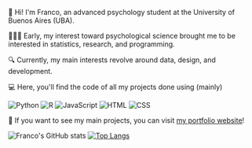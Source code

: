👋 Hi! I'm Franco, an advanced psychology student at the University of Buenos Aires (UBA).

👨🏻‍💻 Early, my interest toward psychological science brought me to be interested in statistics, research, and programming. 

🔍 Currently, my main interests revolve around data, design, and development.

💻 Here, you'll find the code of all my projects done using (mainly)

![Python](https://img.shields.io/badge/-Python-black?style=flat-square&logo=python&link=https://github.com/francosbenitez/)
![R](https://img.shields.io/badge/-R-black?style=flat-square&logo=R&link=https://github.com/francosbenitez/)
![JavaScript](https://img.shields.io/badge/-JavaScript-black?style=flat-square&logo=javascript&link=https://github.com/francosbenitez/)
![HTML](https://img.shields.io/badge/-HTML-black?style=flat-square&logo=HTML5&link=https://github.com/francosbenitez/)
![CSS](https://img.shields.io/badge/-CSS-black?style=flat-square&logo=CSS3&link=https://github.com/francosbenitez/)

💼 If you want to see my main projects, you can visit [my portfolio website](https://francosbenitez.github.io)!

![Franco's GitHub stats](https://github-readme-stats.vercel.app/api?username=francosbenitez)
[![Top Langs](https://github-readme-stats.vercel.app/api/top-langs/?username=francosbenitez&hide=scss,jupyter%20notebook&layout=compact&exclude_repo=website)](https://github.com/anuraghazra/github-readme-stats)

